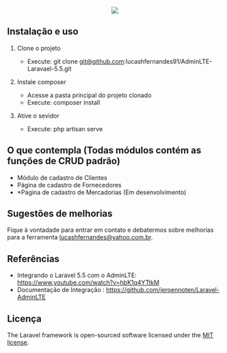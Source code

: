 <p align="center"><img src="https://laravel.com/assets/img/components/logo-laravel.svg"></p>

## Instalação e uso

1. Clone o projeto 
    - Execute: git clone git@github.com:lucashfernandes91/AdminLTE-Laravael-5.5.git
    
2. Instale composer
    - Acesse a pasta principal do projeto clonado
    - Execute: composer install
    
3. Ative o sevidor
    - Execute: php artisan serve 


## O que contempla (Todas módulos contém as funções de CRUD padrão)
- Módulo de cadastro de Clientes 
- Página de cadastro de Fornecedores
- *Página de cadastro de Mercadorias (Em desenvolvimento)


## Sugestões de melhorias

Fique à vontadade para entrar em contato e debatermos sobre melhorias para a ferramenta [lucashfernandes@yahoo.com.br](mailto:lucashfernandes@yahoo.com.br).

## Referências
- Integrando o Laravel 5.5 com o AdminLTE: https://www.youtube.com/watch?v=hbK1q4YTtkM
- Documentação de Integração : https://github.com/jeroennoten/Laravel-AdminLTE

## Licença

The Laravel framework is open-sourced software licensed under the [MIT license](https://opensource.org/licenses/MIT).
